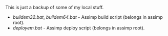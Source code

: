 This is just a backup of some of my local stuff.

- *buildem32.bat*, *buildem64.bat* - Assimp build script (belongs in assimp root).
- *deployem.bat* - Assimp deploy script (belongs in assimp root).
